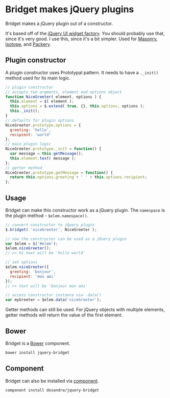 # Bridget makes jQuery plugins

Bridget makes a jQuery plugin out of a constructor.

It's based off of the [jQuery UI widget factory](http://jqueryui.com/widget/). You should probably use that, since it's very good. I use this, since it's a bit simpler. Used for [Masonry](http://masonry.desandro.com), [Isotope](http://isotope.metafizzy.co), and  [Packery](http://packery.metafizzy.co).

## Plugin constructor

A plugin constructor uses Prototypal pattern. It needs to have a `._init()` method used for its main logic.

``` js
// plugin constructor
// accepts two argments, element and options object
function NiceGreeter( element, options ) {
  this.element = $( element );
  this.options = $.extend( true, {}, this.options, options );
  this._init();
}
// defaults for plugin options
NiceGreeter.prototype.options = {
  greeting: 'hello',
  recipient: 'world'
};
// main plugin logic
NiceGreeter.prototype._init = function() {
  var message = this.getMessage();
  this.element.text( message );
};
// getter method
NiceGreeter.prototype.getMessage = function() {
  return this.options.greeting + ' ' + this.options.recipient;
};
```

## Usage

Bridget can make this constructor work as a jQuery plugin. The `namespace` is the plugin method - `$elem.namespace()`.

``` js
// convert constructor to jQuery plugin
$.bridget( 'niceGreeter', NiceGreeter );

// now the constructor can be used as a jQuery plugin
var $elem = $('#elem');
$elem.niceGreeter();
// >> h1 text will be 'hello world'

// set options
$elem.niceGreeter({
  greeting: 'bonjour',
  recipient: 'mon ami'
});
// >> text will be 'bonjour mon ami'

// access constructor instance via .data()
var myGreeter = $elem.data('niceGreeter');
```

Getter methods can still be used. For jQuery objects with multiple elements, getter methods will return the value of the first element.

## Bower

Bridget is a [Bower](http://bower.io) component.

``` bash
bower install jquery-bridget
```
## Component

Bridget can also be installed via [component](http://github.com/component/component).

``` bash
component install desandro/jquery-bridget
```

